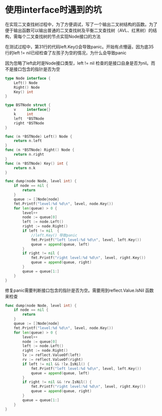 # 使用interface时遇到的坑

在实现二叉查找树过程中，为了方便调试，写了一个输出二叉树结构的函数。为了便于输出函数可以输出普通的二叉查找树及平衡二叉查找树（AVL、红黑树）的结构，需每个二叉查找树的节点实现Node接口的方法

在测试过程中，第31行的代码left.Key()会导致panic。开始有点懵逼，因为底35行的left != nil已经检查了左孩子为空的情况，为什么会导致panic

因为忽略了left此时是Node接口类型，left != nil 检查的是接口自身是否为nil。而不是接口包含的指针是否为空

~~~go
type Node interface {
	Left() Node
	Right() Node
	Key() int
}

type BSTNode struct {
	v     interface{}
	k     int
	left  *BSTNode
	right *BSTNode
}

func (n *BSTNode) Left() Node {
	return n.left
}
func (n *BSTNode) Right() Node {
	return n.right
}
func (n *BSTNode) Key() int {
	return n.k
}

func dump(node Node, level int) {
	if node == nil {
		return
	}
	queue := []Node{node}
	fmt.Printf("level:%d %d\n", level, node.Key())
	for len(queue) > 0 {
		level++
		node := queue[0]
		left := node.Left()
		right := node.Right()
		if left != nil  {
            //left.Key() 导致panic
			fmt.Printf("left level:%d %d\n", level, left.Key())
			queue = append(queue, left)
		}
		if right != nil {
			fmt.Printf("right level:%d %d\n", level, right.Key())
			queue = append(queue, right)
		}
		queue = queue[1:]
	}
}
~~~



修复panic需要判断接口包含的指针是否为空。需要用到reflect.Value.IsNil 函数来检查

~~~go
func dump(node Node, level int) {
	if node == nil {
		return
	}
	queue := []Node{node}
	fmt.Printf("level:%d %d\n", level, node.Key())
	for len(queue) > 0 {
		level++
		node := queue[0]
		left := node.Left()
		right := node.Right()
		lv := reflect.ValueOf(left)
		rv := reflect.ValueOf(right)
		if left != nil && !lv.IsNil() {
			fmt.Printf("left level:%d %d\n", level, left.Key())
			queue = append(queue, left)
		}
		if right != nil && !rv.IsNil() {
			fmt.Printf("right level:%d %d\n", level, right.Key())
			queue = append(queue, right)
		}
		queue = queue[1:]
	}
}
~~~

